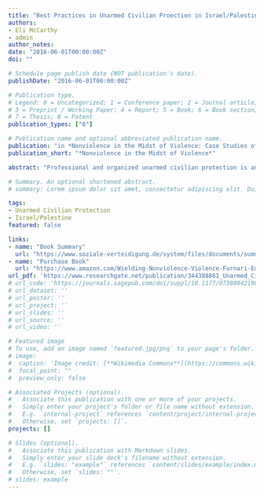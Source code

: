 ```yaml
---
title: "Best Practices in Unarmed Civilian Proection in Israel/Palestine"
authors:
- Eli McCarthy
- admin
author_notes:
date: "2016-06-01T00:00:00Z"
doi: ""

# Schedule page publish date (NOT publication's date).
publishDate: "2016-06-01T00:00:00Z"

# Publication type.
# Legend: 0 = Uncategorized; 1 = Conference paper; 2 = Journal article;
# 3 = Preprint / Working Paper; 4 = Report; 5 = Book; 6 = Book section;
# 7 = Thesis; 8 = Patent
publication_types: ["6"]

# Publication name and optional abbreviated publication name.
publication: "in *Nonviolence in the Midst of Violence: Case Studies of Good Practices in Unarmed Civilian Protection*, edited by Ellen Furnari"
publication_short: "*Nonviolence in the Midst of Violence*"

abstract: "Professional and organized unarmed civilian protection is an emerging practice that has been shown to be increasingly effective in reducing violence in various types of conflict across the globe. Today the global community faces large-scale conflicts in places such as South Sudan, Libya, Iraq, and Syria, as well as many simmering conflicts in places such as Mozambique in imminent danger of full-scale recurrence.Beyond major armed conflicts, many local communities and neighborhoods in the U.S. face pervasive threats such as gang violence, police brutality, and mass shootings. In response to this violent context,many actors have been developing nonviolent resistance and peacebuilding practices and new ways of thinking about conflict. In this case study we seek to contribute to these urgent and exciting developments.This case study identifies good practices of unarmed civilian protection in Israel/Palestine. For this project, we spent roughly two weeks in mid-August 2015 interviewing practitioners of UCP,beneficiaries, and Israeli, Palestinian, and international community stakeholders. We conducted 53 expert interviews, including 35 with practitioners representing 14 groups that do at least some form of UCP work, 6 with beneficiaries of UCP, and 22 with outside stakeholders.1 We also engaged in several field observations of UCP organizations at work, and held a focus group discussion with 11 UCP practitioners from three different organizations."

# Summary. An optional shortened abstract.
# summary: Lorem ipsum dolor sit amet, consectetur adipiscing elit. Duis posuere tellus ac convallis placerat. Proin tincidunt magna sed ex sollicitudin condimentum.

tags:
- Unarmed Civilian Protection
- Israel/Palestine
featured: false

links:
- name: "Book Summary"
  url: "https://www.soziale-verteidigung.de/system/files/documents/summary_wielding_nonviolence.pdf"
- name: "Purchase Book"
  url: "https://www.amazon.com/Wielding-Nonviolence-Violence-Furnari-Editor/dp/3837096513/ref=tmm_pap_swatch_0?_encoding=UTF8&qid=&sr="
url_pdf: 'https://www.researchgate.net/publication/344388861_Unarmed_Civilian_Protection_in_the_IsraeliPalestinian_Conflict'
# url_code: 'https://journals.sagepub.com/doi/suppl/10.1177/0738894219855918/suppl_file/replication_files.rar'
# url_dataset: ''
# url_poster: ''
# url_project: ''
# url_slides: ''
# url_source: ''
# url_video: ''

# Featured image
# To use, add an image named `featured.jpg/png` to your page's folder. 
# image:
#  caption: 'Image credit: [**Wikimedia Commons**](https://commons.wikimedia.org/wiki/File:Militsiya_and_orange_flowers,_Kiev.jpg)'
#  focal_point: ""
#  preview_only: false

# Associated Projects (optional).
#   Associate this publication with one or more of your projects.
#   Simply enter your project's folder or file name without extension.
#   E.g. `internal-project` references `content/project/internal-project/index.md`.
#   Otherwise, set `projects: []`.
projects: []

# Slides (optional).
#   Associate this publication with Markdown slides.
#   Simply enter your slide deck's filename without extension.
#   E.g. `slides: "example"` references `content/slides/example/index.md`.
#   Otherwise, set `slides: ""`.
# slides: example
---
```


